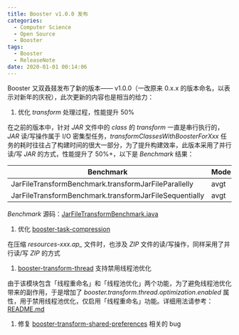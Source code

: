 ```yaml
---
title: Booster v1.0.0 发布
categories:
  - Computer Science
  - Open Source
  - Booster
tags:
  - Booster
  - ReleaseNote
date: 2020-01-01 00:14:06
---
```


Booster 又双叒叕发布了新的版本—— v1.0.0（一改原来 0.x.x 的版本命名，以表示对新年的庆祝），此次更新的内容也是相当的给力：

1. 优化 *transform* 处理过程，性能提升 50%

  在之前的版本中，针对 *JAR* 文件中的 *class* 的 *transform* 一直是串行执行的，*JAR* 读/写操作属于 I/O 密集型任务，*transformClassesWithBoosterForXxx* 任务的耗时往往占了构建时间的很大一部分，为了提升构建效率，此版本采用了并行读/写 *JAR* 的方式，性能提升了 50%+，以下是 *Benchmark* 结果：

  | Benchmark                                              | Mode | Cnt |  Score |  Error | Units |
  |--------------------------------------------------------|------|-----|--------|--------|-------|
  | JarFileTransformBenchmark.transformJarFileParallelly   | avgt |  10 | 31.310 | ±8.916 | ms/op |
  | JarFileTransformBenchmark.transformJarFileSequentially | avgt |  10 | 66.343 | ±2.902 | ms/op |

  *Benchmark* 源码：[JarFileTransformBenchmark.java](https://github.com/johnsonlee/booster-benchmark/blob/master/jar-file-transform/src/jmh/kotlin/io/johnsonlee/booster/benchmark/JarFileTransformBenchmark.kt)

1. 优化 [booster-task-compression](https://github.com/didi/booster/tree/master/booster-task-compression)

  在压缩 *resources-xxx.ap_* 文件时，也涉及 *ZIP* 文件的读/写操作，同样采用了并行读/写 *ZIP* 的方式

1. [booster-transform-thread](https://github.com/didi/booster/tree/master/booster-transform-thread) 支持禁用线程池优化

  由于该模块包含「线程重命名」和「线程池优化」两个功能，为了避免线程池优化带来的副作用，于是增加了 *booster.transform.thread.optimization.enabled* 属性，用于禁用线程池优化，仅启用「线程重命名」功能。详细用法请参考：[README.md](https://github.com/didi/booster/blob/master/booster-transform-thread/README.md)

1. 修复 [booster-transform-shared-preferences](https://github.com/didi/booster/blob/master/booster-transform-shared-preferences) 相关的 bug

